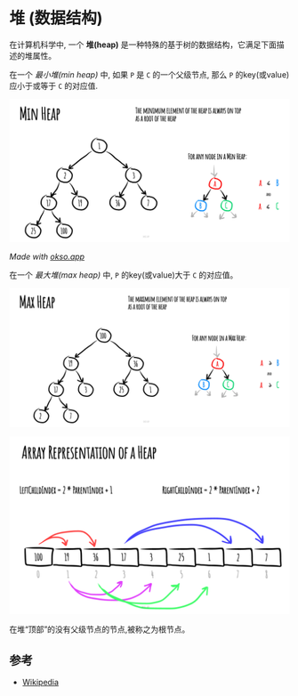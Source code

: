 # 堆 (数据结构)

在计算机科学中, 一个 **堆(heap)** 是一种特殊的基于树的数据结构，它满足下面描述的堆属性。

在一个 *最小堆(min heap)* 中, 如果 `P` 是 `C` 的一个父级节点, 那么 `P`  的key(或value)应小于或等于 `C` 的对应值.

![M最小堆](../images/min-heap.jpeg)

*Made with [okso.app](https://okso.app)*

在一个  *最大堆(max heap)* 中,  `P` 的key(或value)大于 `C` 的对应值。

![堆](../images/max-heap.jpeg)

![Array Representation](../images/array-representation.jpeg)


在堆“顶部”的没有父级节点的节点,被称之为根节点。

## 参考

- [Wikipedia](https://zh.wikipedia.org/wiki/%E5%A0%86%E7%A9%8D)